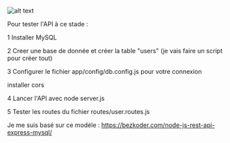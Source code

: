 ![alt text](https://github.com/thdal/PTE_API/blob/ec72051e417147d852c788e5152f36d7ad08f0b1/model.png)

Pour tester l'API à ce stade :

1 Installer MySQL

2 Creer une base de donnée et créer la table "users" (je vais faire un script pour créer tout)

3 Configurer le fichier app/config/db.config.js pour votre connexion

installer cors

4 Lancer l'API avec node server.js

5 Tester les routes du fichier routes/user.routes.js


Je me suis basé sur ce modéle : https://bezkoder.com/node-js-rest-api-express-mysql/
